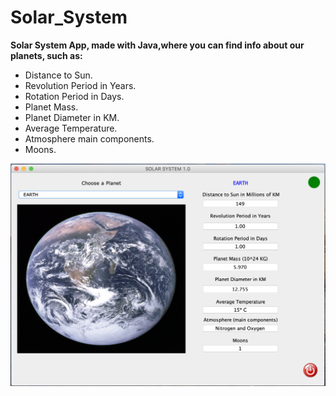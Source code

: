 # Solar_System

**Solar System App, made with Java,where you can find info about our planets, such as:**
* Distance to Sun.
* Revolution Period in Years.
* Rotation Period in Days.
* Planet Mass.
* Planet Diameter in KM.
* Average Temperature.
* Atmosphere main components.
* Moons.

![Image](https://github.com/Jvmao/Solar_System/blob/master/app_image1.png)
